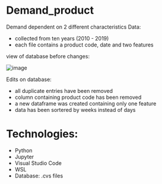 # Demand_product
Demand dependent on 2 different characteristics
 Data: 
 - collected from ten years (2010 - 2019)
 - each file contains a product code, date and two features
 
 view of database before changes:
 
 ![image](https://user-images.githubusercontent.com/62389300/206704821-99fdacf1-5545-417f-ba9f-899be29a6977.png)
 

Edits on database:
- all duplicate entries have been removed
- column containing product code has been removed
- a new dataframe was created containing only one feature
- data has been sortered by weeks instead of days
 

# Technologies:
- Python
- Jupyter
- Visual Studio Code
- WSL
- Database: .cvs files
